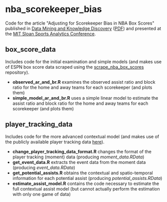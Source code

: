 # nba_scorekeeper_bias
Code for the article "Adjusting for Scorekeeper Bias in NBA Box Scores" published in [Data Mining and Knowledge Discovery](https://link.springer.com/article/10.1007%2Fs10618-017-0497-y) ([PDF](http://www.readcube.com/articles/10.1007/s10618-017-0497-y?author_access_token=2d1Qnw6gJ2FSK8dQelHhePe4RwlQNchNByi7wbcMAY5wPAnuWMtbk1vJZa6JuvaOJZD6DGkcRLPph38FNvDQKme8m5GpOCTegQ2Lm8iZZmpCjTBA_8Vmho9PicjyUHYG9j5asAyYRLmxqCYJ9b_F3g%3D%3D)) and presented at the [MIT Sloan Sports Analytics Conference](http://www.sloansportsconference.com/wp-content/uploads/2016/02/1502-van-exel-effect.pdf).

## box_score_data
Includes code for the initial examination and simple models (and makes use of ESPN box score data scraped using the [scrape_nba_box_scores](https://github.com/mvanbommel/scrape_nba_box_scores) repository).
- **observed_ar_and_br.R** examines the observed assist ratio and block ratio for the home and away teams for each scorekeeper (and plots them)
- **simple_model_ar_and_br.R** uses a simple linear model to estimate the assist ratio and block ratio for the home and away teams for each scorekeeper (and plots them)

## player_tracking_data
Includes code for the more advanced contextual model (and makes use of the publicly available player tracking data [here](https://github.com/dcervone/EPVDemo/blob/master/data/2013_11_01_MIA_BKN.csv)).
- **change_player_tracking_data_format.R** changes the format of the player tracking (moment) data (producing *moment_data.RData*)
- **get_event_data.R** extracts the event data from the moment data (producing *event_data.RData*)
- **get_potential_assists.R** obtains the contextual and spatio-temporal information for each potential assist (producing *potential_assists.RData*)
- **estimate_assist_model.R** contains the code necessary to estimate the full contextual assist model (but cannot actually perform the estimation with only one game of data)
